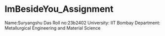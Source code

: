# ImBesideYou_Assignment

Name:Suryangshu Das
Roll no:23b2402
University: IIT Bombay
Department: Metallurgical Engineering and Material Science
